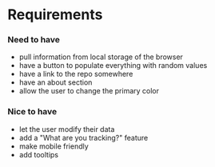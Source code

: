 # Requirements

### Need to have
- pull information from local storage of the browser
- have a button to populate everything with random values
- have a link to the repo somewhere
- have an about section
- allow the user to change the primary color

### Nice to have
- let  the user modify their data
- add a "What are you tracking?" feature
- make mobile friendly
- add tooltips
